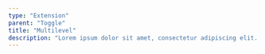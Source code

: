 ```yaml
---
type: "Extension"
parent: "Toggle"
title: "Multilevel"
description: "Lorem ipsum dolor sit amet, consectetur adipiscing elit. Nunc tempus laoreet leo sit amet iaculis."
---
```


<demo>
  <demovanilla src="inline/extension/toggle/multilevel">
  </demovanilla>
</demo>
